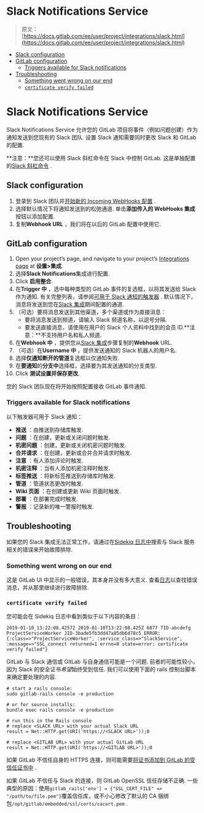 # Slack Notifications Service

> 原文：[https://docs.gitlab.com/ee/user/project/integrations/slack.html](https://docs.gitlab.com/ee/user/project/integrations/slack.html)

*   [Slack configuration](#slack-configuration)
*   [GitLab configuration](#gitlab-configuration)
    *   [Triggers available for Slack notifications](#triggers-available-for-slack-notifications)
*   [Troubleshooting](#troubleshooting)
    *   [Something went wrong on our end](#something-went-wrong-on-our-end)
    *   [`certificate verify failed`](#certificate-verify-failed)

# Slack Notifications Service[](#slack-notifications-service "Permalink")

Slack Notifications Service 允许您的 GitLab 项目将事件（例如问题创建）作为通知发送到您现有的 Slack 团队. 设置 Slack 通知需要同时更改 Slack 和 GitLab 的配置.

**注意：**您还可以使用 Slack 斜杠命令在 Slack 中控制 GitLab. 这是单独配置的[Slack 斜杠命令](slack_slash_commands.html) .

## Slack configuration[](#slack-configuration "Permalink")

1.  登录到 Slack 团队并[开始新的 Incoming WebHooks 配置](https://my.slack.com/services/new/incoming-webhook) .
2.  选择默认情况下将通知发送到的松弛通道. 单击**添加传入的 WebHooks 集成**按钮以添加配置.
3.  复制**Webhook URL** ，我们将在以后的 GitLab 配置中使用它.

## GitLab configuration[](#gitlab-configuration "Permalink")

1.  Open your project’s page, and navigate to your project’s [Integrations page](overview.html#accessing-integrations) at **设置>集成**.
2.  选择**Slack Notifications**集成进行配置.
3.  Click **启用整合**.
4.  在**Trigger 中** ，选中每种类型的 GitLab 事件的复选框，以将其发送给 Slack 作为通知. 有关完整列表，请参阅[可用于 Slack 通知的触发器](#triggers-available-for-slack-notifications) . 默认情况下，消息将发送到您在[Slack 集成](#slack-configuration)期间配置的通道.
5.  （可选）要将消息发送到其他渠道，多个渠道或作为直接消息：
    *   要将消息发送到频道，请输入 Slack 频道名称，以逗号分隔.
    *   要发送直接消息，请使用在用户的 Slack 个人资料中找到的会员 ID.**注意：**不支持用户名和私人频道.
6.  在**Webhook 中** ，提供您从[Slack 集成](#slack-configuration)步骤复制的**Webhook** URL.
7.  （可选）在**Username 中** ，提供发送通知的 Slack 机器人的用户名.
8.  选择**仅通知断开的管道**复选框以仅通知失败.
9.  在**要通知**的**分支中**选择框，选择要为其发送通知的分支类型.
10.  Click **测试设置并保存更改**.

您的 Slack 团队现在将开始按照配置接收 GitLab 事件通知.

### Triggers available for Slack notifications[](#triggers-available-for-slack-notifications "Permalink")

以下触发器可用于 Slack 通知：

*   **推送** ：由推送到存储库触发.
*   **问题** ：在创建，更新或关闭问题时触发.
*   **机密问题** ：创建，更新或关闭机密问题时触发.
*   **合并请求** ：在创建，更新或合并合并请求时触发.
*   **注意** ：有人添加评论时触发.
*   **机密注释** ：当有人添加机密注释时触发.
*   **标签推送** ：将新标签推送到存储库时触发.
*   **管道** ：管道状态更改时触发.
*   **Wiki 页面** ：在创建或更新 Wiki 页面时触发.
*   **部署** ：在部署完成时触发.
*   **警报** ：记录新的唯一警报时触发.

## Troubleshooting[](#troubleshooting "Permalink")

如果您的 Slack 集成无法正常工作，请通过在[Sidekiq 日志中](../../../administration/logs.html#sidekiqlog)搜索与 Slack 服务相关的错误来开始故障排除.

### Something went wrong on our end[](#something-went-wrong-on-our-end "Permalink")

这是 GitLab UI 中显示的一般错误，其本身并没有多大意义. 查看[日志](../../../administration/logs.html#productionlog)以查找错误消息，并从那里继续进行故障排除.

### `certificate verify failed`[](#certificate-verify-failed "Permalink")

您可能会在 Sidekiq 日志中看到类似于以下内容的条目：

```
2019-01-10_13:22:08.42572 2019-01-10T13:22:08.425Z 6877 TID-abcdefg ProjectServiceWorker JID-3bade5fb3dd47a85db6d78c5 ERROR: {:class=>"ProjectServiceWorker", :service_class=>"SlackService", :message=>"SSL_connect returned=1 errno=0 state=error: certificate verify failed"} 
```

GitLab 与 Slack 通信或 GitLab 与自身通信可能是一个问题. 前者的可能性较小，因为 Slack 的安全证书*希望*始终受到信任. 我们可以使用下面的 rails 控制台脚本来确定要处理的内容.

```
# start a rails console:
sudo gitlab-rails console -e production

# or for source installs:
bundle exec rails console -e production 
```

```
# run this in the Rails console
# replace <SLACK URL> with your actual Slack URL
result = Net::HTTP.get(URI('https://<SLACK URL>'));0

# replace <GITLAB URL> with your actual GitLab URL
result = Net::HTTP.get(URI('https://<GITLAB URL>'));0 
```

如果 GitLab 不信任自身的 HTTPS 连接，则可能需要[将证书添加到 GitLab 的受信任证书中](https://docs.gitlab.com/omnibus/settings/ssl.html) .

如果 GitLab 不信任与 Slack 的连接，则 GitLab OpenSSL 信任存储不正确. 一些典型的原因：使用`gitlab_rails['env'] = {"SSL_CERT_FILE" => "/path/to/file.pem"}`覆盖信任库，或不小心修改了默认的 CA 捆绑包`/opt/gitlab/embedded/ssl/certs/cacert.pem` .